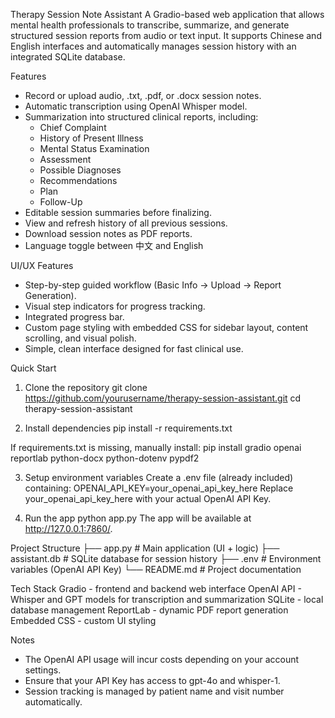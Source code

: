 Therapy Session Note Assistant
A Gradio-based web application that allows mental health professionals to transcribe, summarize, and generate structured session reports from audio or text input. It supports Chinese and English interfaces and automatically manages session history with an integrated SQLite database.

Features
- Record or upload audio, .txt, .pdf, or .docx session notes.
- Automatic transcription using OpenAI Whisper model.
- Summarization into structured clinical reports, including:
    - Chief Complaint
    - History of Present Illness
    - Mental Status Examination
    - Assessment
    - Possible Diagnoses
    - Recommendations
    - Plan
    - Follow-Up
- Editable session summaries before finalizing.
- View and refresh history of all previous sessions.
- Download session notes as PDF reports.
- Language toggle between 中文 and English

UI/UX Features
- Step-by-step guided workflow (Basic Info → Upload → Report Generation).
- Visual step indicators for progress tracking.
- Integrated progress bar.
- Custom page styling with embedded CSS for sidebar layout, content scrolling, and visual polish.
- Simple, clean interface designed for fast clinical use.

Quick Start
1. Clone the repository
git clone https://github.com/yourusername/therapy-session-assistant.git
cd therapy-session-assistant

2. Install dependencies
pip install -r requirements.txt

If requirements.txt is missing, manually install:
pip install gradio openai reportlab python-docx python-dotenv pypdf2

3. Setup environment variables
Create a .env file (already included) containing:
OPENAI_API_KEY=your_openai_api_key_here
Replace your_openai_api_key_here with your actual OpenAI API Key.

4. Run the app
python app.py
The app will be available at http://127.0.0.1:7860/.

Project Structure
├── app.py            # Main application (UI + logic)
├── assistant.db      # SQLite database for session history
├── .env              # Environment variables (OpenAI API Key)
└── README.md         # Project documentation

Tech Stack
Gradio - frontend and backend web interface
OpenAI API - Whisper and GPT models for transcription and summarization
SQLite - local database management
ReportLab - dynamic PDF report generation
Embedded CSS - custom UI styling

Notes
- The OpenAI API usage will incur costs depending on your account settings.
- Ensure that your API Key has access to gpt-4o and whisper-1.
- Session tracking is managed by patient name and visit number automatically.

